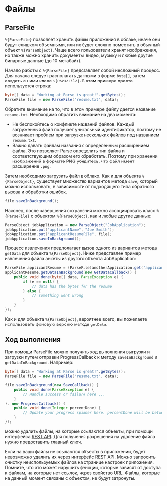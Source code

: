 # Файлы

## ParseFile

`%{ParseFile}` позволяет хранить файлы приложения в облаке, иначе они будут слишком объемными, или их будет сложно поместить в обычный объект `%{ParseObject}`. Чаще всего пользователи хранят изображения, но также можно хранить документы, видео, музыку и любые другие бинарные данные (до 10 мегабайт).

Начало работы с `%{ParseFile}` представляет собой несложный процесс. Для начала следует располагать данными в форме `byte[]`, затем создать с ними класс `%{ParseFile}`. В этом примере просто используется строка:

```java
byte[] data = "Working at Parse is great!".getBytes();
ParseFile file = new ParseFile("resume.txt", data);
```

Обратите внимание на то, что в этом примере файлу дается название `resume.txt`. Необходимо обратить внимание на два момента: 

*   Не беспокойтесь о конфликте названий файлов. Каждый загруженный файл получает уникальный идентификатор, поэтому не возникает проблем при загрузке нескольких файлов под названием `resume.txt`.
*   Важно давать файлам названия с определенным расширением файла. Это позволяет Parse определить тип файла и соответствующим образом его обработать. Поэтому при хранении изображений в формате PNG убедитесь, что файл имеет расширение `.png`.

Затем необходимо загрузить файл в облако. Как и для объекта `%{ParseObject}`, существует множество вариантов метода `save`, который можно использовать, в зависимости от подходящего типа обратного вызова и обработки ошибок.

```java
file.saveInBackground();
```

Наконец, после завершения сохранения можно ассоциировать класс `%{ParseFile}` с объектом `%{ParseObject}`, как и любые другие данные:

```java
ParseObject jobApplication = new ParseObject("JobApplication");
jobApplication.put("applicantName", "Joe Smith");
jobApplication.put("applicantResumeFile", file);
jobApplication.saveInBackground();
```

Процесс извлечения предполагает вызов одного из вариантов метода `getData` для объекта `%{ParseObject}`. Ниже представлен пример извлечения файла анкеты из другого объекта JobApplication:

```java
ParseFile applicantResume = (ParseFile)anotherApplication.get("applicantResumeFile");
applicantResume.getDataInBackground(new GetDataCallback() {
    public void done(byte[] data, ParseException e) {
        if (e == null) {
            // data has the bytes for the resume
        } else {
            // something went wrong
        }
    }
});
```

Как и для объекта `%{ParseObject}`, вероятнее всего, вы пожелаете использовать фоновую версию метода `getData`.

## Ход выполнения

При помощи ParseFile можно получить ход выполнения выгрузки и загрузки путем отправки ProgressCallback к методу `saveInBackground` и `getDataInBackground`. Например:

```java
byte[] data = "Working at Parse is great!".getBytes();
ParseFile file = new ParseFile("resume.txt", data);

file.saveInBackground(new SaveCallback() {
    public void done(ParseException e) {
        // Handle success or failure here ...
    }
}, new ProgressCallback() {
    public void done(Integer percentDone) {
        // Update your progress spinner here. percentDone will be between 0 and 100.
    }
});
```

можно удалить файлы, на которые ссылаются объекты, при помощи интерфейса [REST API](/docs/rest#files-deleting). Для получения разрешения на удаление файла нужно предоставить главный ключ.

Если на ваши файлы не ссылаются объекты в приложении, будет невозможно удалить их через интерфейс REST API. Можно запросить очистку неиспользуемых файлов на странице настроек приложения. Помните, что это может нарушить функции, которые зависят от доступа к файлам, на которые нет ссылок, через свойство URL. Файлы, которые на данный момент связаны с объектом, не будут затронуты.
